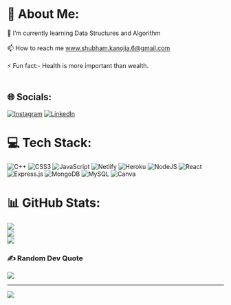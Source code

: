 # 💫 About Me:
🌱 I’m currently learning  Data Structures and Algorithm<br><br>📫 How to reach me www.shubham.kanojia.6@gmail.com<br><br>⚡ Fun fact:- Health is more important than wealth.<br><br>


## 🌐 Socials:
[![Instagram](https://img.shields.io/badge/Instagram-%23E4405F.svg?logo=Instagram&logoColor=white)](https://instagram.com/_shubh_16_5) [![LinkedIn](https://img.shields.io/badge/LinkedIn-%230077B5.svg?logo=linkedin&logoColor=white)]([https://linkedin.com/in/ShubhamKanojia](https://www.linkedin.com/in/shubham-kanojia-2621441b9/)) 

# 💻 Tech Stack:
![C++](https://img.shields.io/badge/c++-%2300599C.svg?style=flat-square&logo=c%2B%2B&logoColor=white) ![CSS3](https://img.shields.io/badge/css3-%231572B6.svg?style=flat-square&logo=css3&logoColor=white) ![JavaScript](https://img.shields.io/badge/javascript-%23323330.svg?style=flat-square&logo=javascript&logoColor=%23F7DF1E) ![Netlify](https://img.shields.io/badge/netlify-%23000000.svg?style=flat-square&logo=netlify&logoColor=#00C7B7) ![Heroku](https://img.shields.io/badge/heroku-%23430098.svg?style=flat-square&logo=heroku&logoColor=white) ![NodeJS](https://img.shields.io/badge/node.js-6DA55F?style=flat-square&logo=node.js&logoColor=white) ![React](https://img.shields.io/badge/react-%2320232a.svg?style=flat-square&logo=react&logoColor=%2361DAFB) ![Express.js](https://img.shields.io/badge/express.js-%23404d59.svg?style=flat-square&logo=express&logoColor=%2361DAFB) ![MongoDB](https://img.shields.io/badge/MongoDB-%234ea94b.svg?style=flat-square&logo=mongodb&logoColor=white) ![MySQL](https://img.shields.io/badge/mysql-%2300f.svg?style=flat-square&logo=mysql&logoColor=white) ![Canva](https://img.shields.io/badge/Canva-%2300C4CC.svg?style=flat-square&logo=Canva&logoColor=white)
# 📊 GitHub Stats:
![](https://github-readme-stats.vercel.app/api?username=ShubhOO7&theme=onedark&hide_border=false&include_all_commits=true&count_private=true)<br/>
![](https://github-readme-streak-stats.herokuapp.com/?user=ShubhOO7&theme=onedark&hide_border=false)<br/>
![](https://github-readme-stats.vercel.app/api/top-langs/?username=ShubhOO7&theme=onedark&hide_border=false&include_all_commits=true&count_private=true&layout=compact)

### ✍️ Random Dev Quote
![](https://quotes-github-readme.vercel.app/api?type=horizontal&theme=radical)

---
[![](https://visitcount.itsvg.in/api?id=ShubhOO7&icon=8&color=1)](https://visitcount.itsvg.in)

